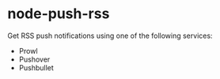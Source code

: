 # node-push-rss

Get RSS push notifications using one of the following services:
- Prowl
- Pushover
- Pushbullet

